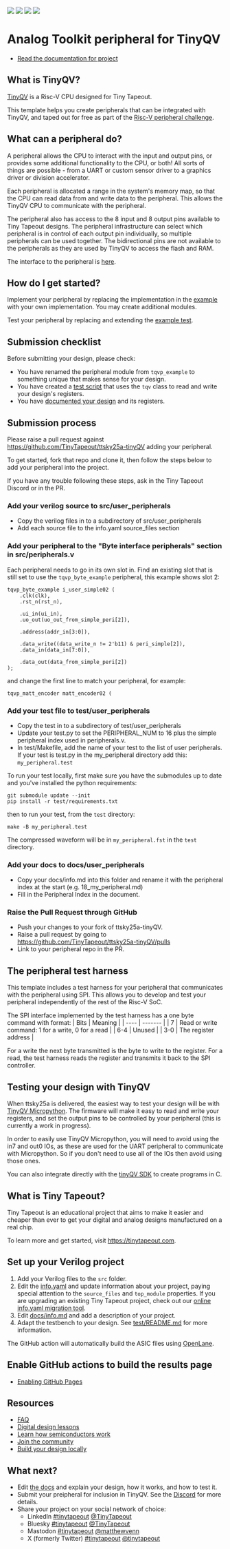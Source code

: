 ![](../../workflows/gds/badge.svg) ![](../../workflows/docs/badge.svg) ![](../../workflows/test/badge.svg) ![](../../workflows/fpga/badge.svg)

# Analog Toolkit peripheral for TinyQV

- [Read the documentation for project](docs/info.md)

## What is TinyQV?

[TinyQV](https://github.com/TinyTapeout/ttsky25a-tinyQV) is a Risc-V CPU designed for Tiny Tapeout.

This template helps you create peripherals that can be integrated with TinyQV, and taped out for free as part of the [Risc-V peripheral challenge](https://tinytapeout.com/competitions/risc-v-peripheral/).

## What can a peripheral do?

A peripheral allows the CPU to interact with the input and output pins, or provides some additional functionality to the CPU, or both!  All sorts of things are possible - from a UART or custom sensor driver to a graphics driver or division accelerator.

Each peripheral is allocated a range in the system's memory map, so that the CPU can read data from and write data to the peripheral.  This allows the TinyQV CPU to communicate with the peripheral.

The peripheral also has access to the 8 input and 8 output pins available to Tiny Tapeout designs.  The peripheral infrastructure can select which peripheral is in control of each output pin individually, so multiple peripherals can be used together.  The bidirectional pins are not available to the peripherals as they are used by TinyQV to access the flash and RAM.

The interface to the peripheral is [here](src/peripheral.v#L13-L27).

## How do I get started?

Implement your peripheral by replacing the implementation in the [example](src/peripheral.v#L29-L49) with your own implementation.  You may create additional modules.

Test your peripheral by replacing and extending the [example test](test/test.py#L33-L51).

## Submission checklist

Before submitting your design, please check:
- You have renamed the peripheral module from `tqvp_example` to something unique that makes sense for your design.
- You have created a [test script](test/test.py) that uses the `tqv` class to read and write your design's registers.
- You have [documented your design](docs/info.md) and its registers.

## Submission process

Please raise a pull request against https://github.com/TinyTapeout/ttsky25a-tinyQV adding your peripheral.

To get started, fork that repo and clone it, then follow the steps below to add your peripheral into the project.

If you have any trouble following these steps, ask in the Tiny Tapeout Discord or in the PR.

### Add your verilog source to src/user_peripherals

* Copy the verilog files in to a subdirectory of src/user_peripherals
* Add each source file to the info.yaml source_files section

### Add your peripheral to the "Byte interface peripherals" section in src/peripherals.v

Each peripheral needs to go in its own slot in.  Find an existing slot that is still set to use the `tqvp_byte_example` peripheral, this example shows slot 2:

    tqvp_byte_example i_user_simple02 (
        .clk(clk),
        .rst_n(rst_n),

        .ui_in(ui_in),
        .uo_out(uo_out_from_simple_peri[2]),

        .address(addr_in[3:0]),

        .data_write((data_write_n != 2'b11) & peri_simple[2]),
        .data_in(data_in[7:0]),

        .data_out(data_from_simple_peri[2])
    );

and change the first line to match your peripheral, for example:

    tqvp_matt_encoder matt_encoder02 (

### Add your test file to test/user_peripherals

* Copy the test in to a subdirectory of test/user_peripherals
* Update your test.py to set the PERIPHERAL_NUM to 16 plus the simple peripheral index used in peripherals.v.
* In test/Makefile, add the name of your test to the list of user peripherals. If your test is test.py in the my_peripheral directory add this: `my_peripheral.test`

To run your test locally, first make sure you have the submodules up to date and you've installed the python requirements:

    git submodule update --init
    pip install -r test/requirements.txt

then to run your test, from the `test` directory:

    make -B my_peripheral.test

The compressed waveform will be in `my_peripheral.fst` in the `test` directory.

### Add your docs to docs/user_peripherals

* Copy your docs/info.md into this folder and rename it with the peripheral index at the start (e.g. 18_my_peripheral.md)
* Fill in the Peripheral Index in the document.

### Raise the Pull Request through GitHub

* Push your changes to your fork of ttsky25a-tinyQV.
* Raise a pull request by going to https://github.com/TinyTapeout/ttsky25a-tinyQV/pulls
* Link to your peripheral repo in the PR.

## The peripheral test harness

This template includes a test harness for your peripheral that communicates with the peripheral using SPI.  This allows you to develop and test your peripheral independently of the rest of the Risc-V SoC.

The SPI interface implemented by the test harness has a one byte command with format:
| Bits | Meaning |
| ---- | ------- |
| 7    | Read or write command: 1 for a write, 0 for a read |
| 6-4  | Unused |
| 3-0  | The register address |

For a write the next byte transmitted is the byte to write to the register.  For a read, the test harness reads the register and transmits it back to the SPI controller.

## Testing your design with TinyQV

When ttsky25a is delivered, the easiest way to test your design will be with [TinyQV Micropython](https://github.com/MichaelBell/micropython/tree/tinyqv-sky25a/ports/tinyQV).  The firmware will make it easy to read and write your registers, and set the output pins to be controlled by your peripheral (this is currently a work in progress).

In order to easily use TinyQV Micropython, you will need to avoid using the in7 and out0 IOs, as these are used for the UART peripheral to communicate with Micropython.  So if you don't need to use all of the IOs then avoid using those ones.

You can also integrate directly with the [tinyQV SDK](https://github.com/MichaelBell/tinyQV-sdk/tree/ttsky25a) to create programs in C.

## What is Tiny Tapeout?

Tiny Tapeout is an educational project that aims to make it easier and cheaper than ever to get your digital and analog designs manufactured on a real chip.

To learn more and get started, visit https://tinytapeout.com.

## Set up your Verilog project

1. Add your Verilog files to the `src` folder.
2. Edit the [info.yaml](info.yaml) and update information about your project, paying special attention to the `source_files` and `top_module` properties. If you are upgrading an existing Tiny Tapeout project, check out our [online info.yaml migration tool](https://tinytapeout.github.io/tt-yaml-upgrade-tool/).
3. Edit [docs/info.md](docs/info.md) and add a description of your project.
4. Adapt the testbench to your design. See [test/README.md](test/README.md) for more information.

The GitHub action will automatically build the ASIC files using [OpenLane](https://www.zerotoasiccourse.com/terminology/openlane/).

## Enable GitHub actions to build the results page

- [Enabling GitHub Pages](https://tinytapeout.com/faq/#my-github-action-is-failing-on-the-pages-part)

## Resources

- [FAQ](https://tinytapeout.com/faq/)
- [Digital design lessons](https://tinytapeout.com/digital_design/)
- [Learn how semiconductors work](https://tinytapeout.com/siliwiz/)
- [Join the community](https://tinytapeout.com/discord)
- [Build your design locally](https://www.tinytapeout.com/guides/local-hardening/)

## What next?

- Edit [the docs](docs/info.md) and explain your design, how it works, and how to test it.
- Submit your preipheral for inclusion in TinyQV.  See the [Discord](https://tinytapeout.com/discord) for more details.
- Share your project on your social network of choice:
  - LinkedIn [#tinytapeout](https://www.linkedin.com/search/results/content/?keywords=%23tinytapeout) [@TinyTapeout](https://www.linkedin.com/company/100708654/)
  - Bluesky [#tinytapeout](https://bsky.app/hashtag/TinyTapeout) [@TinyTapeout](https://bsky.app/profile/tinytapeout.com)
  - Mastodon [#tinytapeout](https://chaos.social/tags/tinytapeout) [@matthewvenn](https://chaos.social/@matthewvenn)
  - X (formerly Twitter) [#tinytapeout](https://twitter.com/hashtag/tinytapeout) [@tinytapeout](https://twitter.com/tinytapeout)
